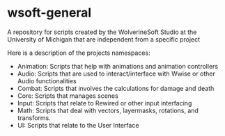 # wsoft-general
A repository for scripts created by the WolverineSoft Studio at the University of Michigan that are independent from a specific project

Here is a description of the projects namespaces:
- Animation: Scripts that help with animations and animation controllers
- Audio: Scripts that are used to interact/interface with Wwise or other Audio functionalities
- Combat: Scripts that involves the calculations for damage and death
- Core: Scripts that manages scenes
- Input: Scripts that relate to Rewired or other input interfacing
- Math: Scripts that deal with vectors, layermasks, rotations, and transforms.
- UI: Scripts that relate to the User Interface
